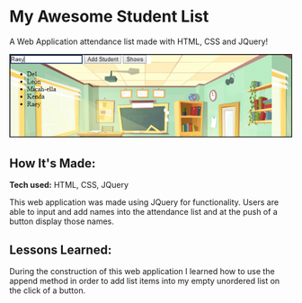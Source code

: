 # My Awesome Student List
A Web Application attendance list made with HTML, CSS and JQuery!

![alt tag](studentlistpic.PNG)

## How It's Made:

**Tech used:** HTML, CSS, JQuery

This web application was made using JQuery for functionality. Users are able to input and add names into the attendance list and at the push of a button display those names.


## Lessons Learned:

During the construction of this web application I learned how to use the append method in order to add list items into my empty unordered list on the click of a button.
